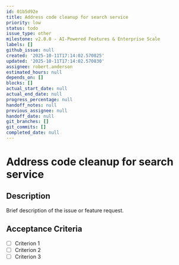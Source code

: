 ```yaml
---
id: 01b5d92e
title: Address code cleanup for search service
priority: low
status: todo
issue_type: other
milestone: v2.0.0 - AI-Powered Features & Enterprise Scale
labels: []
github_issue: null
created: '2025-10-11T17:14:02.570825'
updated: '2025-10-11T17:14:02.570830'
assignee: robert.anderson
estimated_hours: null
depends_on: []
blocks: []
actual_start_date: null
actual_end_date: null
progress_percentage: null
handoff_notes: null
previous_assignee: null
handoff_date: null
git_branches: []
git_commits: []
completed_date: null
---
```


# Address code cleanup for search service

## Description

Brief description of the issue or feature request.

## Acceptance Criteria

- [ ] Criterion 1
- [ ] Criterion 2
- [ ] Criterion 3